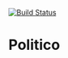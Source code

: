 [![Build Status](https://travis-ci.org/EMacco/Politico.svg?branch=develop)](https://travis-ci.org/EMacco/Politico)
# Politico
